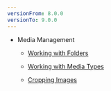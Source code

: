 ```yaml
---
versionFrom: 8.0.0
versionTo: 9.0.0
---
```


- Media Management

    - [Working with Folders](Working-with-Folders/index.md)

    - [Working with Media Types](Working-with-Images-and-Files/index.md)

    - [Cropping Images](Cropping-Images/index.md)
